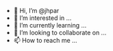 - 👋 Hi, I’m @jhpar
- 👀 I’m interested in ...
- 🌱 I’m currently learning ...
- 💞️ I’m looking to collaborate on ...
- 📫 How to reach me ...

<!---
jhpar/jhpar is a ✨ special ✨ repository because its `README.md` (this file) appears on your GitHub profile.
You can click the Preview link to take a look at your changes.
--->
